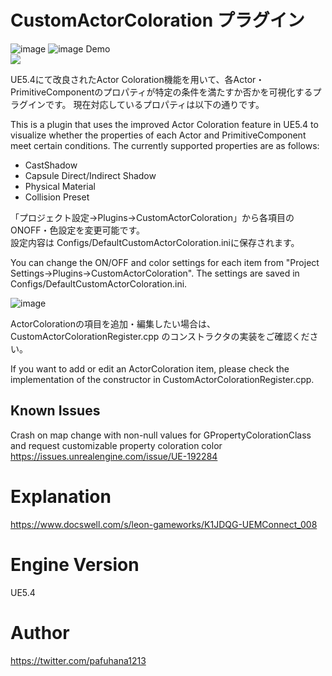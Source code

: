 # CustomActorColoration プラグイン
![image](https://github.com/pafuhana1213/UE5_CustomActorColoration/assets/8957600/308764a6-e9a8-479e-82f1-4e0ba003b19c)
![image](https://github.com/pafuhana1213/UE5_CustomActorColoration/assets/8957600/bafcb73c-2f04-40b4-9536-29de331e902e)
Demo  
[![](https://img.youtube.com/vi/mJqrIT1iYf4/0.jpg)](https://www.youtube.com/watch?v=mJqrIT1iYf4)

UE5.4にて改良されたActor Coloration機能を用いて、各Actor・PrimitiveComponentのプロパティが特定の条件を満たすか否かを可視化するプラグインです。
現在対応しているプロパティは以下の通りです。

This is a plugin that uses the improved Actor Coloration feature in UE5.4 to visualize whether the properties of each Actor and PrimitiveComponent meet certain conditions. The currently supported properties are as follows:

- CastShadow
- Capsule Direct/Indirect Shadow
- Physical Material
- Collision Preset

「プロジェクト設定->Plugins->CustomActorColoration」から各項目のONOFF・色設定を変更可能です。  
設定内容は Configs/DefaultCustomActorColoration.iniに保存されます。

You can change the ON/OFF and color settings for each item from "Project Settings->Plugins->CustomActorColoration".
The settings are saved in Configs/DefaultCustomActorColoration.ini.

![image](https://github.com/pafuhana1213/UE5_CustomActorColoration/assets/8957600/1538e057-4e27-4576-9e62-5ea206f84c73)

ActorColorationの項目を追加・編集したい場合は、CustomActorColorationRegister.cpp のコンストラクタの実装をご確認ください。

If you want to add or edit an ActorColoration item, please check the implementation of the constructor in CustomActorColorationRegister.cpp.

## Known Issues
Crash on map change with non-null values for GPropertyColorationClass and request customizable property coloration color  
https://issues.unrealengine.com/issue/UE-192284

# Explanation
https://www.docswell.com/s/leon-gameworks/K1JDQG-UEMConnect_008

# Engine Version
UE5.4

# Author
https://twitter.com/pafuhana1213
